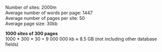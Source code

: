 Number of sites: 2000m<br>
Average number of words per page: 1447<br>
Average number of pages per site: 50<br>
Average page size: 30kb<br>

**1000 sites of 300 pages**<br>
1000 * 300 * 30 = 9 000 000 kb ≈ 8.5 GB (not including other database fields)
